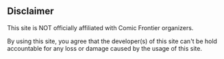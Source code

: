 ## Disclaimer

This site is NOT officially affiliated with Comic Frontier organizers.

By using this site, you agree that the developer(s) of this site can't be hold accountable for any loss or damage caused by the usage of this site.
